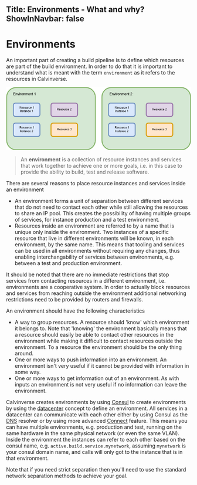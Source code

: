 Title: Environments - What and why?
ShowInNavbar: false
---

# Environments

An important part of creating a build pipeline is to define which resources are part of the
build environment. In order to do that it is important to understand what is meant with the term
`environment` as it refers to the resources in Calvinverse.

![Services separated by multiple environments](../assets/img/Environments.png)

  > An **environment** is a collection of resource instances and services that work together
  > to achieve one or more goals, i.e. in this case to provide the ability to build, test and
  > release software.

There are several reasons to place resource instances and services inside an environment

* An environment forms a unit of separation between different services that do not need to contact
  each other while still allowing the resources to share an IP pool. This creates the possibility of
  having multiple groups of services, for instance production and a test environment.
* Resources inside an environment are referred to by a name that is unique only inside the
  environment. Two instances of a specific resource that live in different environments will be
  known, in each environment, by the same name. This means that tooling and services can be used
  in all environments without requiring any changes, thus enabling interchangability of services
  between environments, e.g. between a test and production environment.

It should be noted that there are no immediate restrictions that stop services from contacting
resources in a different environment, i.e. environments are a cooperative system. In order to
actually block resources and services from reaching outside the environment additional networking
restrictions need to be provided by routers and firewalls.

An environment should have the following characteristics

* A way to group resources. A resource should 'know' which environment it belongs to. Note that
  'knowing' the environment basically means that a resource should easily be able to contact other
  resources in the environment while making it difficult to contact resources outside the
  environment. To a resource the environment should be the only thing around.
* One or more ways to push information into an environment. An environment isn't very useful if
  it cannot be provided with information in some way.
* One or more ways to get information out of an environment. As with inputs an environment is not
  very useful if no information can leave the environment.

Calvinverse creates environments by using [Consul](https://consul.io) to create environments by
using the [datacenter](https://www.consul.io/docs/glossary.html#datacenter) concept to define an
environment. All services in a datacenter can communicate with each other either by using Consul as
the [DNS](https://www.consul.io/docs/agent/dns.html) resolver or by using more advanced
[Connect](https://www.consul.io/docs/connect/index.html) feature. This means you can have multiple
environments, e.g. production and test, running on the same hardware in the same physical network
(or even the same VLAN). Inside the environment the instances can refer to each other based
on the consul name, e.g. `active.build.service.mynetwork`, assuming `mynetwork` is your consul
domain name, and calls will only got to the instance that is in that environment.

Note that if you need strict separation then you'll need to use the standard network separation
methods to achieve your goal.